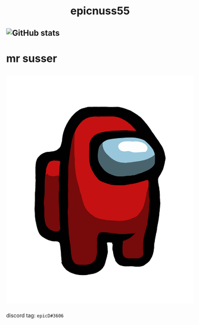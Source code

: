 <h1 align='center'>epicnuss55</h1>

![GitHub stats](https://github-readme-stats.vercel.app/api?username=epicnuss55&show_icons=true&count_private=true&theme=github_dark)
------------
# mr susser
![amogi](/amogui.png)
------------
discord tag: `epicD#3606`
